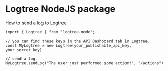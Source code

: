 # Logtree NodeJS package

How to send a log to Logtree
```
import { Logtree } from "logtree-node";

// you can find these keys in the API Dashboard tab in Logtree.
const MyLogtree = new Logtree(your_publishable_api_key, your_secret_key)

// send a log
MyLogtree.sendLog("The user just performed some action!", "/actions") 
```
